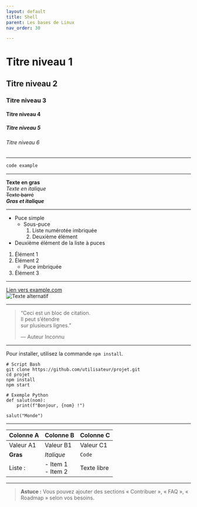 ```yaml
---
layout: default
title: Shell
parent: Les bases de Linux
nav_order: 30

---
```

# Titre niveau 1  
## Titre niveau 2  
### Titre niveau 3  
#### Titre niveau 4  
##### Titre niveau 5  
###### Titre niveau 6  

---

```bash
code example
```

---  

**Texte en gras**  
*Texte en italique*  
~~Texte barré~~  
**_Gras et italique_**  

---  

- Puce simple  
  - Sous-puce  
    1. Liste numérotée imbriquée  
    2. Deuxième élément  
- Deuxième élément de la liste à puces  

1. Élément 1  
2. Élément 2  
   - Puce imbriquée  
3. Élément 3  

---  

[Lien vers example.com](https://example.com)  
![Texte alternatif](https://via.placeholder.com/150)  

---  

> “Ceci est un bloc de citation.  
> Il peut s’étendre  
> sur plusieurs lignes.”  
>
> — Auteur Inconnu  

---  

Pour installer, utilisez la commande `npm install`.  

    # Script Bash
    git clone https://github.com/utilisateur/projet.git
    cd projet
    npm install
    npm start

    # Exemple Python
    def salut(nom):
        print(f"Bonjour, {nom} !")

    salut("Monde")

---  

| Colonne A      | Colonne B        | Colonne C    |
| -------------- | ---------------- | ------------ |
| Valeur A1      | Valeur B1        | Valeur C1    |
| **Gras**       | *Italique*       | `Code`       |
| Liste :        | - Item 1<br>- Item 2 | Texte libre |

---  

> **Astuce :** Vous pouvez ajouter des sections « Contribuer », « FAQ », « Roadmap » selon vos besoins.  
